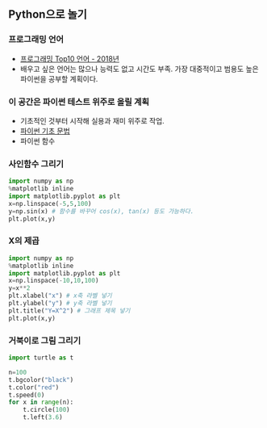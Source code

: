 ## Python으로 놀기

### 프로그래밍 언어
- [프로그래밍 Top10 언어 - 2018년](https://github.com/py-yoon/Python/blob/master/%ED%94%84%EB%A1%9C%EA%B7%B8%EB%9E%98%EB%B0%8D%20%EC%88%9C%EC%9C%84.md)
- 배우고 싶은 언어는 많으나 능력도 없고 시간도 부족. 가장 대중적이고 범용도 높은 파이썬을 공부할 계획이다.

### 이 공간은 파이썬 테스트 위주로 올릴 계획
- 기초적인 것부터 시작해 실용과 재미 위주로 작업.
- [파이썬 기초 문법](https://github.com/py-yoon/Python/blob/master/%ED%8C%8C%EC%9D%B4%EC%8D%AC_%EA%B8%B0%EC%B4%88%EB%AC%B8%EB%B2%95.md)
- 파이썬 함수

### 사인함수 그리기
```python
import numpy as np
%matplotlib inline
import matplotlib.pyplot as plt
x=np.linspace(-5,5,100)
y=np.sin(x) # 함수를 바꾸어 cos(x), tan(x) 등도 가능하다.
plt.plot(x,y)
```

### X의 제곱 

```python
import numpy as np
%matplotlib inline
import matplotlib.pyplot as plt
x=np.linspace(-10,10,100)
y=x**2
plt.xlabel("x") # x축 라벨 넣기
plt.ylabel("y") # y축 라벨 넣기
plt.title("Y=X^2") # 그래프 제목 넣기
plt.plot(x,y)
```

### 거북이로 그림 그리기
```python
import turtle as t

n=100
t.bgcolor("black")
t.color("red")
t.speed(0)
for x in range(n):
    t.circle(100)
    t.left(3.6)
```
